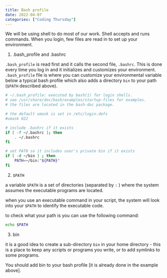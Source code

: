 ```yaml
---
title: Bash profile
date: 2022-04-07 
categories: ["Coding Thursday"]
---
```


We will be using shell to do most of our work. Shell accepts and runs commands. When you login, few files are read in to set up your environment. 

1) .bash_profile and .bashrc

`.bash_profile` is read first and it calls the second file, `.bashrc`. This is done every time you log in and it initializes and customizes your environment. 
`.bash_profile` file is where you can customize your environmental variable 
below a typical bash profile which also adds a directory `bin` to your path (`$PATH` described above). 

```bash
# ~/.bash_profile: executed by bash(1) for login shells.
# see /usr/share/doc/bash/examples/startup-files for examples.
# the files are located in the bash-doc package.

# the default umask is set in /etc/login.defs
#umask 022

# include .bashrc if it exists
if [ -f ~/.bashrc ]; then
    . ~/.bashrc
fi

# set PATH so it includes user's private bin if it exists
if [ -d ~/bin ] ; then
    PATH=~/bin:"${PATH}"
fi
```

2) `$PATH` 

a variable `$PATH` is a set of directories (separated by `:` ) where the system assumes the executable programs are located. 

when you use an executable command in your script, the system will look into your `$PATH` to identify the executable code. 

to check what your path is you can use the following command:

```bash
echo $PATH
```

3) bin

it is a good idea to create a sub-directory `bin` in your home directory - this is a place to keep any scripts or programs you write, 
or to add symlinks to some programs.  

You should add bin to your bash profile [it is already done in the example above].


